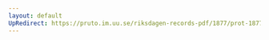 ```yaml
---
layout: default
UpRedirect: https://pruto.im.uu.se/riksdagen-records-pdf/1877/prot-1877--ak--040/prot-1877--ak--040_024.pdf
---
```

